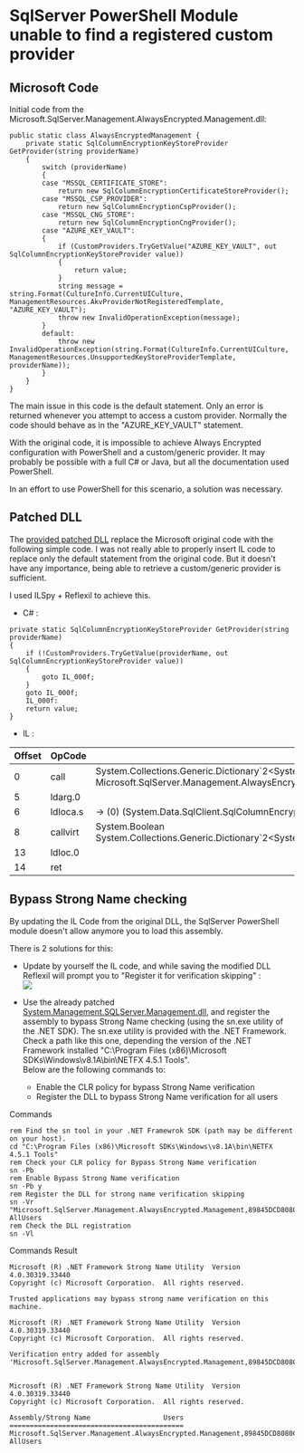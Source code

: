 # SqlServer PowerShell Module unable to find a registered custom provider


## Microsoft Code
Initial code from the Microsoft.SqlServer.Management.AlwaysEncrypted.Management.dll: 
```CSharp
public static class AlwaysEncryptedManagement {
    private static SqlColumnEncryptionKeyStoreProvider GetProvider(string providerName)
    {
        switch (providerName)
        {
        case "MSSQL_CERTIFICATE_STORE":
            return new SqlColumnEncryptionCertificateStoreProvider();
        case "MSSQL_CSP_PROVIDER":
            return new SqlColumnEncryptionCspProvider();
        case "MSSQL_CNG_STORE":
            return new SqlColumnEncryptionCngProvider();
        case "AZURE_KEY_VAULT":
        {
            if (CustomProviders.TryGetValue("AZURE_KEY_VAULT", out SqlColumnEncryptionKeyStoreProvider value))
            {
                return value;
            }
            string message = string.Format(CultureInfo.CurrentUICulture, ManagementResources.AkvProviderNotRegisteredTemplate, "AZURE_KEY_VAULT");
            throw new InvalidOperationException(message);
        }
        default:
            throw new InvalidOperationException(string.Format(CultureInfo.CurrentUICulture, ManagementResources.UnsupportedKeyStoreProviderTemplate, providerName));
        }
    }
}
```

The main issue in this code is the default statement. Only an error is returned whenever you attempt to access a custom provider. Normally the code should behave as in the "AZURE_KEY_VAULT" statement.

With the original code, it is impossible to achieve Always Encrypted configuration with PowerShell and a custom/generic provider. It may probably be possible with a full C# or Java, but all the documentation used PowerShell.

In an effort to use PowerShell for this scenario, a solution was necessary.

## Patched DLL

The [provided patched DLL](bin/Microsoft.SqlServer.Management.AlwaysEncrypted.Management.dll) replace the Microsoft original code with the following simple code. I was not really able to properly insert IL code to replace only the default statement from the original code. But it doesn't have any importance, being able to retrieve a custom/generic provider is sufficient.

I used ILSpy + Reflexil to achieve this.

- C# :
```CSharp
private static SqlColumnEncryptionKeyStoreProvider GetProvider(string providerName)
{
	if (!CustomProviders.TryGetValue(providerName, out SqlColumnEncryptionKeyStoreProvider value))
	{
		goto IL_000f;
	}
	goto IL_000f;
	IL_000f:
	return value;
}
```

- IL :
<div style="font-size:0.8em">

|Offset	|OpCode	|Operand|
|-------|-------|-------|
|0	    |call	|System.Collections.Generic.Dictionary`2<System.String,System.Data.SqlClient.SqlColumnEncryptionKeyStoreProvider> Microsoft.SqlServer.Management.AlwaysEncrypted.Management.AlwaysEncryptedManagement::get_CustomProviders()|
|5	    |ldarg.0|	|
|6	    |ldloca.s  |-> (0) (System.Data.SqlClient.SqlColumnEncryptionKeyStoreProvider)|
|8	    |callvirt  |System.Boolean System.Collections.Generic.Dictionary`2<System.String,System.Data.SqlClient.SqlColumnEncryptionKeyStoreProvider>::TryGetValue(!0,!1&)|
|13	    |ldloc.0|	|
|14	    |ret	||
</div>

## Bypass Strong Name checking

By updating the IL Code from the original DLL, the SqlServer PowerShell module doesn't allow anymore you to load this assembly.

There is 2 solutions for this:
- Update by yourself the IL code, and while saving the modified DLL Reflexil will prompt you to "Register it for verification skipping" :<br />
![](assets/reflexil_verification_skipping.png)

- Use the already patched [System.Management.SQLServer.Management.dll](bin/Microsoft.SqlServer.Management.AlwaysEncrypted.Management.dll), and register the assembly to bypass Strong Name checking (using the sn.exe utility of the .NET SDK). The sn.exe utility is provided with the .NET Framework. Check a path like this one, depending the version of the .NET Framework installed "C:\Program Files (x86)\Microsoft SDKs\Windows\v8.1A\bin\NETFX 4.5.1 Tools".<br />
Below are the following commands to:
  - Enable the CLR policy for bypass Strong Name verification
  - Register the DLL to bypass Strong Name verification for all users

 Commands
```Cmd
rem Find the sn tool in your .NET Framewrok SDK (path may be different on your host).
cd "C:\Program Files (x86)\Microsoft SDKs\Windows\v8.1A\bin\NETFX 4.5.1 Tools"
rem Check your CLR policy for Bypass Strong Name verification
sn -Pb
rem Enable Bypass Strong Name verification
sn -Pb y
rem Register the DLL for strong name verification skipping
sn -Vr "Microsoft.SqlServer.Management.AlwaysEncrypted.Management,89845DCD8080CC91" AllUsers
rem Check the DLL registration
sn -Vl
```

Commands Result
```
Microsoft (R) .NET Framework Strong Name Utility  Version 4.0.30319.33440
Copyright (c) Microsoft Corporation.  All rights reserved.

Trusted applications may bypass strong name verification on this machine.

Microsoft (R) .NET Framework Strong Name Utility  Version 4.0.30319.33440
Copyright (c) Microsoft Corporation.  All rights reserved.

Verification entry added for assembly 'Microsoft.SqlServer.Management.AlwaysEncrypted.Management,89845DCD8080CC91'


Microsoft (R) .NET Framework Strong Name Utility  Version 4.0.30319.33440
Copyright (c) Microsoft Corporation.  All rights reserved.

Assembly/Strong Name                  Users
===========================================
Microsoft.SqlServer.Management.AlwaysEncrypted.Management,89845DCD8080CC91 AllUsers
```
